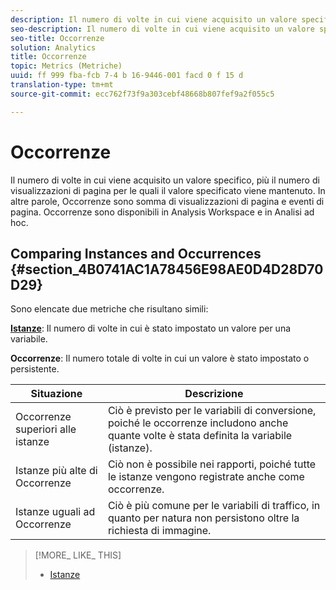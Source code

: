 ```yaml
---
description: Il numero di volte in cui viene acquisito un valore specifico, più il numero di visualizzazioni di pagina per le quali il valore specificato viene mantenuto. In altre parole, Occorrenze sono somma di visualizzazioni di pagina e eventi di pagina. Occorrenze sono disponibili in Analysis Workspace e in Analisi ad hoc.
seo-description: Il numero di volte in cui viene acquisito un valore specifico, più il numero di visualizzazioni di pagina per le quali il valore specificato viene mantenuto. In altre parole, Occorrenze sono somma di visualizzazioni di pagina e eventi di pagina. Occorrenze sono disponibili in Analysis Workspace e in Analisi ad hoc.
seo-title: Occorrenze
solution: Analytics
title: Occorrenze
topic: Metrics (Metriche)
uuid: ff 999 fba-fcb 7-4 b 16-9446-001 facd 0 f 15 d
translation-type: tm+mt
source-git-commit: ecc762f73f9a303cebf48668b807fef9a2f055c5

---
```



# Occorrenze

Il numero di volte in cui viene acquisito un valore specifico, più il numero di visualizzazioni di pagina per le quali il valore specificato viene mantenuto. In altre parole, Occorrenze sono somma di visualizzazioni di pagina e eventi di pagina. Occorrenze sono disponibili in Analysis Workspace e in Analisi ad hoc.

## Comparing Instances and Occurrences {#section_4B0741AC1A78456E98AE0D4D28D70D29}

Sono elencate due metriche che risultano simili:

**[Istanze](../../../components/c-variables/c-metrics/metrics-instance.md#concept_E3D0FEC81E1F4987B39CC467F19FFCFF)**: Il numero di volte in cui è stato impostato un valore per una variabile.

**Occorrenze**: Il numero totale di volte in cui un valore è stato impostato o persistente.

| Situazione | Descrizione |
|---|---|
| Occorrenze superiori alle istanze | Ciò è previsto per le variabili di conversione, poiché le occorrenze includono anche quante volte è stata definita la variabile (istanze). |
| Istanze più alte di Occorrenze | Ciò non è possibile nei rapporti, poiché tutte le istanze vengono registrate anche come occorrenze. |
| Istanze uguali ad Occorrenze | Ciò è più comune per le variabili di traffico, in quanto per natura non persistono oltre la richiesta di immagine. |

>[!MORE_ LIKE_ THIS]
>
>* [Istanze](/help/components/c-variables/c-metrics/metrics-instance.md)

